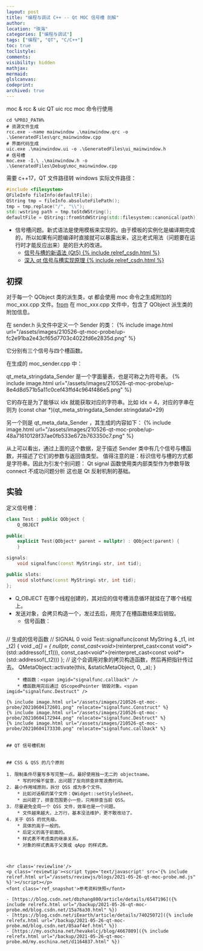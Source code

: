 ```yaml
---
layout: post
title: "编程与调试 C++ -- Qt MOC 信号槽 剖解"
author:
location: "珠海"
categories: ["编程与调试"]
tags: ["编程", "QT", "C/C++"]
toc: true
toclistyle:
comments:
visibility: hidden
mathjax:
mermaid:
glslcanvas:
codeprint:
archived: true
---
```


moc & rcc & uic
QT uic rcc moc 命令行使用
```
cd %PROJ_PATH%
# 资源文件生成
rcc.exe --name mainwindow .\mainwindow.qrc -o .\GeneratedFiles\qrc_mainwindow.cpp
# 界面代码生成
uic.exe .\mainwindow.ui -o .\GeneratedFiles\ui_mainwindow.h
# 信号槽
moc.exe -I.\ .\mainwindow.h -o .\GeneratedFiles\Debug\moc_mainwindow.cpp
```

需要 c++17，QT 文件路径转 windows 实际文件路径：

```cpp
#include <filesystem>
QFileInfo fileInfo(defaultFile);
QString tmp = fileInfo.absoluteFilePath();
tmp = tmp.replace("/", "\\");
std::wstring path = tmp.toStdWString();
defaultFile = QString::fromStdWString(std::filesystem::canonical(path));
```

* 信号槽问题。新式语法是使用模板来实现的。由于模板的实例化是编译期完成的，所以如果有问题编译时直接就可以暴露出来，这比老式用法（问题要在运行时才能反应出来）是的巨大的改进。
    * [信号与槽的新语法 (Qt5) {% include relref_csdn.html %}](https://blog.csdn.net/dbzhang800/article/details/6547196)
    * [深入 qt 信号与槽实现原理 {% include relref_csdn.html %}](https://blog.csdn.net/iEearth/article/details/74025072)


## 初探

对于每一个 QObject 类的派生类，qt 都会使用 moc 命令之生成附加的 moc_xxx.cpp 文件。[from](https://my.oschina.net/hevakelcj/blog/4667809)
在 moc_xxx.cpp 文件中，包含了 QObject 派生类的附加信息。

在 sender.h 头文件中定义一个 Sender 的类：
{% include image.html url="/assets/images/210526-qt-moc-probe/up-fc2e91ba2e43cf65d7703c4022fd6e2835d.png" %}

它分别有三个信号与四个槽函数。

在生成的 moc_sender.cpp 中：

qt_meta_stringdata_Sender 是一个字面量表，也是可称之为符号表。
{% include image.html url="/assets/images/210526-qt-moc-probe/up-8e4d8d571b5a11c0cef43ffd4c964f486e5.png" %}

它的存在是为了能够以 idx 就能获取对应的字符串。比如 idx = 4，对应的字串在则为 (const char \*)(qt_meta_stringdata_Sender.stringdata0+29)

另一个则是 qt_meta_data_Sender ，其生成的内容如下：
{% include image.html url="/assets/images/210526-qt-moc-probe/up-48a71610128f37ae0fb533e672b763350c7.png" %}

从上可以看出，通过上面的这个数据，足于描述 Sender 类中有几个信号与槽函数，并描述了它们的参数与返回值类型。
值得注意的是：标识信号与槽的方式都是字符串。因此为引发个别问题： Qt signal 函数使用类内部类型作为参数导致 connect 不成功问题分析
这也是 Qt 反射机制的基础。


## 实验

定义信号槽：
```cpp
class Test : public QObject {
    Q_OBJECT

public:
    explicit Test(QObject* parent = nullptr) : QObject(parent) {
    }

signals:
    void signalfunc(const MyString& str, int tid);

public slots:
    void slotfunc(const MyString& str, int tid);
};
```

* Q_OBJECT 在哪个线程创建的，其对应的信号槽消息循环就挂在了哪个线程上。
* 发送对象，会拷贝构造一个，发过去后，用完了在槽函数结束后销毁。
    * 信号函数：<span imgid="signalfunc.Construct" />
  ```cpp
// 生成的信号函数
// SIGNAL 0
void Test::signalfunc(const MyString & _t1, int _t2)
{
    void *_a[] = { nullptr, const_cast<void*>(reinterpret_cast<const void*>(std::addressof(_t1))), const_cast<void*>(reinterpret_cast<const void*>(std::addressof(_t2))) };
    // 这个会调用对象的拷贝构造函数，然后再把指针传过去。
    QMetaObject::activate(this, &staticMetaObject, 0, _a);
}
```
    * 槽函数：<span imgid="signalfunc.callback" />
    * 槽函数用完后通过 QScopedPointer 销毁对象。<span imgid="signalfunc.Destruct" />

{% include image.html url="/assets/images/210526-qt-moc-probe/20210604172601.png" relocate="signalfunc.Construct" %}
{% include image.html url="/assets/images/210526-qt-moc-probe/20210604172944.png" relocate="signalfunc.Destruct" %}
{% include image.html url="/assets/images/210526-qt-moc-probe/20210604173330.png" relocate="signalfunc.callback" %}


## QT 信号槽机制


## CSS & QSS 的几个原则

1. 限制条件尽量写多写完整一点。最好使用独一无二的 objectname。
    * 写的时候不留意，出问题了反向排查非常浪费时间。
2. 最小作用域原则，拆分 QSS 成为多个文件。
    * 比如对话框的某个文件：QWidget::setStyleSheet。
    * 出问题了，排查范围更小一些，只用排查当前 QSS。
3. 尽量避免全局一个 QSS 文件，效率也是一个问题。
    * 文件越来越大，上万行，基本没法维护，更不敢改动了。
4. 关于 QSS 的优先级。
    * 具体的高于一般的。
    * 后定义的高于前面的。
    * 样式表不考虑类的继承关系。
    * 对象的样式表高于父类或 qApp 的样式表。



<hr class='reviewline'/>
<p class='reviewtip'><script type='text/javascript' src='{% include relref.html url="/assets/reviewjs/blogs/2021-05-26-qt-moc-probe.md.js" %}'></script></p>
<font class='ref_snapshot'>参考资料快照</font>

- [https://blog.csdn.net/dbzhang800/article/details/6547196]({% include relrefx.html url="/backup/2021-05-26-qt-moc-probe.md/blog.csdn.net/15a76a30.html" %})
- [https://blog.csdn.net/iEearth/article/details/74025072]({% include relrefx.html url="/backup/2021-05-26-qt-moc-probe.md/blog.csdn.net/05aaf4ef.html" %})
- [https://my.oschina.net/hevakelcj/blog/4667809]({% include relrefx.html url="/backup/2021-05-26-qt-moc-probe.md/my.oschina.net/d1164837.html" %})
